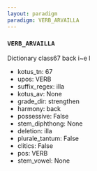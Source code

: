 ```yaml
---
layout: paradigm
paradigm: VERB_ARVAILLA
---
```

### ` VERB_ARVAILLA `

Dictionary class67 back i~e l 
* kotus_tn: 67
* upos: VERB
* suffix_regex: illa
* kotus_av: None
* grade_dir: strengthen
* harmony: back
* possessive: False
* stem_diphthong: None
* deletion: illa
* plurale_tantum: False
* clitics: False
* pos: VERB
* stem_vowel: None
